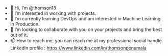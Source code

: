 - 👋 Hi, I’m @thomson18
- 👀 I’m interested in working with projects.
- 🌱 I’m currently learning DevOps and am interested in Machine Learning in Production.
- 💞️ I’m looking to collaborate with you on your projects and bring the best out of it.
- 📫 How to reach me, you can reach me at my professional social handle. 
LinkedIn profile : https://www.linkedin.com/in/thomsonpenumala


<!---
thomson18/thomson18 is a ✨ special ✨ repository because its `README.md` (this file) appears on your GitHub profile.
You can click the Preview link to take a look at your changes.
--->
